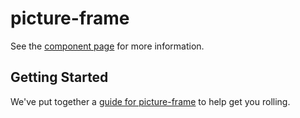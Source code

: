 picture-frame
================

See the [component page](http://robdodson.github.io/picture-frame) for more information.

## Getting Started

We've put together a [guide for picture-frame](http://www.polymer-project.org/docs/start/reusableelements.html) to help get you rolling.
